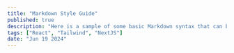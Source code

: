 ```yaml
---
title: "Markdown Style Guide"
published: true
description: "Here is a sample of some basic Markdown syntax that can be used when writing Markdown content."
tags: ["React", "Tailwind", "NextJS"]
date: "Jun 19 2024"
---
```

